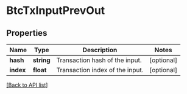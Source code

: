 # BtcTxInputPrevOut

## Properties

Name | Type | Description | Notes
------------ | ------------- | ------------- | -------------
**hash** | **string** | Transaction hash of the input. | [optional]
**index** | **float** | Transaction index of the input. | [optional]

[[Back to API list]](../../README.md#api-endpoints)
